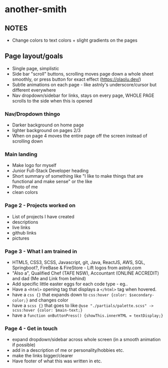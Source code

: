 # another-smith

## NOTES

- Change colors to text colors + slight gradients on the pages

## Page layout/goals

- Single page, simplistic
- Side bar "scroll" buttons, scrolling moves page down a whole sheet smoothly, or press button for exact effect (https://olaolu.dev/)
- Subtle animations on each page - like astnly's underscore/cursor but different everywhere
- Nav dropdown/sidebar for links, stays on every page, WHOLE PAGE scrolls to the side when this is opened

### Nav/Dropdown thingo

- Darker background on home page
- lighter background on pages 2/3
- When on page 4 moves the entire page off the screen instead of scrolling down

### Main landing

- Make logo for myself
- Junior Full-Stack Developer heading
- Short summary of something like "I like to make things that are functional and make sense" or the like
- Photo of me
- clean colors

### Page 2 - Projects worked on

- List of projects I have created
- descriptions
- live links
- github links
- pictures

### Page 3 - What I am trained in

- HTML5, CSS3, SCSS, Javascript, git, Java, ReactJS, AWS, SQL, Springboot?, FireBase & FireStore - Lift logos from astnly.com
- "Also a", Qualified Chef (TAFE NSW), Accountant (ONLINE ACCREDIT) and dad (Me and Link from behind)
- Add specific little easter eggs for each code type - eg..
- Have a `<html>` opening tag that displays a `</html>` tag when hovered.
- have a `css {}` that expands down to `css:hover {color: $secondary-color;}` and changes color
- have a `scss {}` that goes to like `@use "./partials/palette.scss" -> scss:hover {color: $main-text;}`
- have a `function onButtonPress() {showThis.innerHTML = textDisplay;}`

### Page 4 - Get in touch

- expand dropdown/sidebar across whole screen (in a smooth animation if possible)
- add in a description of me or personality/hobbies etc.
- make the links bigger/clearer
- Have footer of what this was written in etc.
